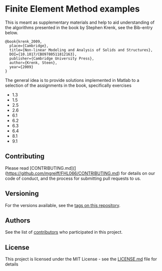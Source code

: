 # Finite Element Method examples

This is meant as supplementary materials and help to aid understanding of the
algorithms presented in the book by Stephen Krenk, see the Bib-entry below.

```
@book{krenk_2009,
  place={Cambridge},
  title={Non-linear Modeling and Analysis of Solids and Structures},
  DOI={10.1017/CBO9780511812163},
  publisher={Cambridge University Press},
  author={Krenk, Steen},
  year={2009}
}
```

The general idea is to provide solutions implemented in Matlab to a selection
of the assignments in the book, specifically exercises

* 1.3
* 1.5
* 2.5
* 2.6
* 6.1
* 6.2
* 6.3
* 6.4
* 8.1
* 9.1



## Contributing

Please read [CONTRIBUTING.md](](https://github.com/mgreiff/FHL066/CONTRIBUTING.md) for details on our code of conduct, and the process for submitting pull requests to us.

## Versioning

For the versions available, see the [tags on this repository](https://github.com/mgreiff/FHL066/tags).

## Authors

See the list of [contributors](https://github.com/mgreiff/FHL066/graphs/contributors) who participated in this project.

## License

This project is licensed under the MIT License - see the [LICENSE.md](LICENSE.md) file for details
